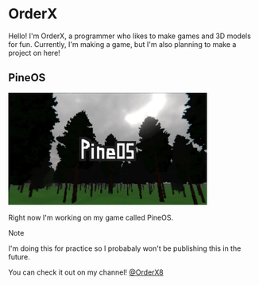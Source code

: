 # OrderX

Hello! I'm OrderX, a programmer who likes to make games and 3D models for fun. Currently, I'm making a game, but I'm also planning to make a project on here!

## PineOS
<img src="PineOS/PineOS_Cover.jpeg" alt="Alt text" width="400"/>

Right now I'm working on my game called PineOS.

> [!Note]
> I'm doing this for practice so I probabaly won't be publishing this in the future.

You can check it out on my channel! [@OrderX8](youtube.com/@OrderX8)
